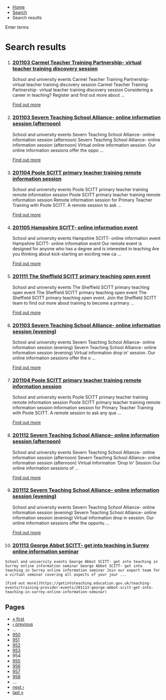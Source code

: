 *   [Home](/)
*   [Search](/search)
*   Search results

Enter terms 

Search results
==============

1.  ### [201103 Carmel Teacher Training Partnership- virtual teacher training discovery session](https://getintoteaching.education.gov.uk/teaching-events/training-provider-events/201103-carmel-teacher-training-partnership-virtual-teacher-training-discovery-session)
    
    School and university events Carmel Teacher Training Partnership- virtual teacher training discovery session Carmel Teacher Training Partnership- virtual teacher training discovery session Considering a career in teaching? Register and find out more about ...
    
    [Find out more](https://getintoteaching.education.gov.uk/teaching-events/training-provider-events/201103-carmel-teacher-training-partnership-virtual-teacher-training-discovery-session)
    
2.  ### [201103 Severn Teaching School Alliance- online information session (afternoon)](https://getintoteaching.education.gov.uk/teaching-events/training-provider-events/201103-severn-teaching-school-alliance-online-information-session-afternoon)
    
    School and university events Severn Teaching School Alliance- online information session (afternoon) Severn Teaching School Alliance- online information session (afternoon) Virtual online information session. Our online information sessions offer the oppo ...
    
    [Find out more](https://getintoteaching.education.gov.uk/teaching-events/training-provider-events/201103-severn-teaching-school-alliance-online-information-session-afternoon)
    
3.  ### [201104 Poole SCITT primary teacher training remote information session](https://getintoteaching.education.gov.uk/teaching-events/training-provider-events/201104-poole-scitt-primary-teacher-training-remote-information-session)
    
    School and university events Poole SCITT primary teacher training remote information session Poole SCITT primary teacher training remote information session Remote information session for Primary Teacher Training with Poole SCITT. A remote session to ask ...
    
    [Find out more](https://getintoteaching.education.gov.uk/teaching-events/training-provider-events/201104-poole-scitt-primary-teacher-training-remote-information-session)
    
4.  ### [201105 Hampshire SCITT- online information event](https://getintoteaching.education.gov.uk/teaching-events/training-provider-events/201105-hampshire-scitt-online-information-event)
    
    School and university events Hampshire SCITT- online information event Hampshire SCITT- online information event Our remote event is designed for anyone who has a degree and is interested in teaching Are you thinking about kick-starting an exciting new ca ...
    
    [Find out more](https://getintoteaching.education.gov.uk/teaching-events/training-provider-events/201105-hampshire-scitt-online-information-event)
    
5.  ### [201111 The Sheffield SCITT primary teaching open event](https://getintoteaching.education.gov.uk/teaching-events/training-provider-events/201111-the-sheffield-scitt-primary-teaching-open-event)
    
    School and university events The Sheffield SCITT primary teaching open event The Sheffield SCITT primary teaching open event The Sheffield SCITT primary teaching open event. Join the Sheffield SCITT team to find out more about training to become a primary ...
    
    [Find out more](https://getintoteaching.education.gov.uk/teaching-events/training-provider-events/201111-the-sheffield-scitt-primary-teaching-open-event)
    
6.  ### [201103 Severn Teaching School Alliance- online information session (evening)](https://getintoteaching.education.gov.uk/teaching-events/training-provider-events/201103-severn-teaching-school-alliance-online-information-session-evening)
    
    School and university events Severn Teaching School Alliance- online information session (evening) Severn Teaching School Alliance- online information session (evening) Virtual information drop in' session. Our online information sessions offer the o ...
    
    [Find out more](https://getintoteaching.education.gov.uk/teaching-events/training-provider-events/201103-severn-teaching-school-alliance-online-information-session-evening)
    
7.  ### [201104 Poole SCITT primary teacher training remote information session](https://getintoteaching.education.gov.uk/teaching-events/training-provider-events/201104-poole-scitt-primary-teacher-training-remote-information-session-0)
    
    School and university events Poole SCITT primary teacher training remote information session Poole SCITT primary teacher training remote information session Information session for Primary Teacher Training with Poole SCITT. A remote session to ask any que ...
    
    [Find out more](https://getintoteaching.education.gov.uk/teaching-events/training-provider-events/201104-poole-scitt-primary-teacher-training-remote-information-session-0)
    
8.  ### [201112 Severn Teaching School Alliance- online information session (afternoon)](https://getintoteaching.education.gov.uk/teaching-events/training-provider-events/201112-severn-teaching-school-alliance-online-information-session-afternoon)
    
    School and university events Severn Teaching School Alliance- online information session (afternoon) Severn Teaching School Alliance- online information session (afternoon) Virtual Information 'Drop In' Session Our online information sessions of ...
    
    [Find out more](https://getintoteaching.education.gov.uk/teaching-events/training-provider-events/201112-severn-teaching-school-alliance-online-information-session-afternoon)
    
9.  ### [201112 Severn Teaching School Alliance- online information session (evening)](https://getintoteaching.education.gov.uk/teaching-events/training-provider-events/201112-severn-teaching-school-alliance-online-information-session-evening)
    
    School and university events Severn Teaching School Alliance- online information session (evening) Severn Teaching School Alliance- online information session (evening) Virtual information drop in session. Our online information sessions offer the opportu ...
    
    [Find out more](https://getintoteaching.education.gov.uk/teaching-events/training-provider-events/201112-severn-teaching-school-alliance-online-information-session-evening)
    
10.  ### [201113 George Abbot SCITT- get into teaching in Surrey online information seminar](https://getintoteaching.education.gov.uk/teaching-events/training-provider-events/201113-george-abbot-scitt-get-into-teaching-in-surrey-online-information-seminar)
    
    School and university events George Abbot SCITT- get into teaching in Surrey online information seminar George Abbot SCITT- get into teaching in Surrey online information seminar Join our expert team for a virtual seminar covering all aspects of your jour ...
    
    [Find out more](https://getintoteaching.education.gov.uk/teaching-events/training-provider-events/201113-george-abbot-scitt-get-into-teaching-in-surrey-online-information-seminar)
    

Pages
-----

*   [« first](/search/site "Go to first page")
*   [‹ previous](/search/site?page=952 "Go to previous page")
*   …
*   [950](/search/site?page=949 "Go to page 950")
*   [951](/search/site?page=950 "Go to page 951")
*   [952](/search/site?page=951 "Go to page 952")
*   [953](/search/site?page=952 "Go to page 953")
*   954
*   [955](/search/site?page=954 "Go to page 955")
*   [956](/search/site?page=955 "Go to page 956")
*   [957](/search/site?page=956 "Go to page 957")
*   [958](/search/site?page=957 "Go to page 958")
*   …
*   [next ›](/search/site?page=954 "Go to next page")
*   [last »](/search/site?page=1032 "Go to last page")
